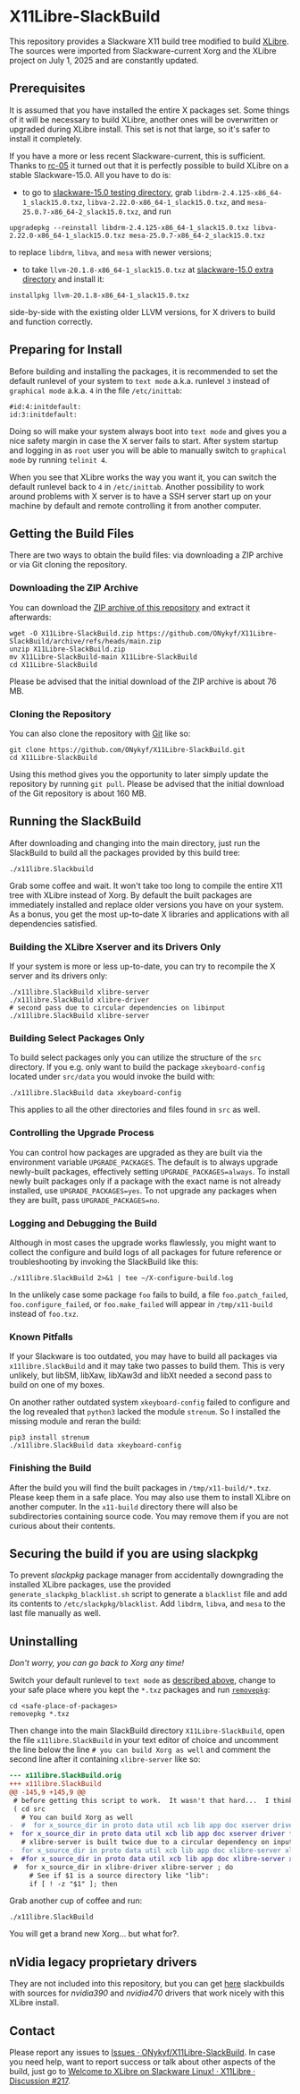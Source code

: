 # X11Libre-SlackBuild

This repository provides a Slackware X11 build tree modified to build [XLibre](https://github.com/X11Libre/xserver). The sources were imported from Slackware-current Xorg and the XLibre project on July 1, 2025 and are constantly updated.


## Prerequisites

It is assumed that you have installed the entire X packages set. Some things of it will be necessary to build XLibre, another ones will be overwritten or upgraded during XLibre install. This set is not that large, so it's safer to install it completely.

If you have a more or less recent Slackware-current, this is sufficient. Thanks to [rc-05](https://github.com/ONykyf/X11Libre-SlackBuild/issues/4#issuecomment-3220084418) it turned out that it is perfectly possible to build XLibre on a stable Slackware-15.0. All you have to do is:

- to go to [slackware-15.0 testing directory](http://slackware.uk/slackware/slackware64-15.0/testing/packages/graphics-updates/), grab `libdrm-2.4.125-x86_64-1_slack15.0.txz`, `libva-2.22.0-x86_64-1_slack15.0.txz`, and `mesa-25.0.7-x86_64-2_slack15.0.txz`, and run
```shell
upgradepkg --reinstall libdrm-2.4.125-x86_64-1_slack15.0.txz libva-2.22.0-x86_64-1_slack15.0.txz mesa-25.0.7-x86_64-2_slack15.0.txz
```
to replace `libdrm`, `libva`, and `mesa` with newer versions;

- to take `llvm-20.1.8-x86_64-1_slack15.0.txz` at [slackware-15.0 extra directory](http://slackware.uk/slackware/slackware64-15.0/extra/) and install it:
```shell
installpkg llvm-20.1.8-x86_64-1_slack15.0.txz
```
side-by-side with the existing older LLVM versions, for X drivers to build and function correctly.


## Preparing for Install

Before building and installing the packages, it is recommended to set the default runlevel of your system to `text mode` a.k.a. runlevel `3` instead of `graphical mode` a.k.a. `4` in the file `/etc/inittab`:

```
#id:4:initdefault:
id:3:initdefault:
```

Doing so will make your system always boot into `text mode` and gives you a nice safety margin in case the X server fails to start. After system startup and logging in as `root` user you will be able to manually switch to `graphical mode` by running `telinit 4`.

When you see that XLibre works the way you want it, you can switch the default runlevel back to `4` in `/etc/inittab`. Another possibility to work around problems with X server is to have a SSH server start up on your machine by default and remote controlling it from another computer.


## Getting the Build Files

There are two ways to obtain the build files: via downloading a ZIP archive or via Git cloning the repository.


### Downloading the ZIP Archive

You can download the [ZIP archive of this repository](https://github.com/ONykyf/X11Libre-SlackBuild/archive/refs/heads/main.zip) and extract it afterwards:

```shell
wget -O X11Libre-SlackBuild.zip https://github.com/ONykyf/X11Libre-SlackBuild/archive/refs/heads/main.zip
unzip X11Libre-SlackBuild.zip
mv X11Libre-SlackBuild-main X11Libre-SlackBuild
cd X11Libre-SlackBuild
```

Please be advised that the initial download of the ZIP archive is about 76 MB.


### Cloning the Repository

You can also clone the repository with [Git](https://git-scm.com) like so:

```shell
git clone https://github.com/ONykyf/X11Libre-SlackBuild.git
cd X11Libre-SlackBuild 
```

Using this method gives you the opportunity to later simply update the repository by running `git pull`. Please be advised that the initial download of the Git repository is about 160 MB.


## Running the SlackBuild

After downloading and changing into the main directory, just run the SlackBuild to build all the packages provided by this build tree:

```shell
./x11libre.Slackbuild
```

Grab some coffee and wait. It won't take too long to compile the entire X11 tree with XLibre instead of Xorg. By default the built packages are immediately installed and replace older versions you have on your system. As a bonus, you get the most up-to-date X libraries and applications with all dependencies satisfied.


### Building the XLibre Xserver and its Drivers Only

If your system is more or less up-to-date, you can try to recompile the X server and its drivers only:

```shell
./x11libre.SlackBuild xlibre-server
./x11libre.SlackBuild xlibre-driver
# second pass due to circular dependencies on libinput
./x11libre.SlackBuild xlibre-server
```


### Building Select Packages Only

To build select packages only you can utilize the structure of the `src` directory. If you e.g. only want to build the package `xkeyboard-config` located under `src/data` you would invoke the build with:

```shell
./x11libre.SlackBuild data xkeyboard-config
```

This applies to all the other directories and files found in `src` as well.


### Controlling the Upgrade Process

You can control how packages are upgraded as they are built via the environment variable `UPGRADE_PACKAGES`. The default is to always upgrade newly-built packages, effectively setting `UPGRADE_PACKAGES=always`. To install newly built packages only if a package with the exact name is not already installed, use `UPGRADE_PACKAGES=yes`. To not upgrade any packages when they are built, pass `UPGRADE_PACKAGES=no`.


### Logging and Debugging the Build

Although in most cases the upgrade works flawlessly, you might want to collect the configure and build logs of all packages for future reference or troubleshooting by invoking the SlackBuild like this:

```shell
./x11libre.SlackBuild 2>&1 | tee ~/X-configure-build.log
```

In the unlikely case some package `foo` fails to build, a file `foo.patch_failed`, `foo.configure_failed`, or `foo.make_failed` will appear in `/tmp/x11-build` instead of `foo.txz`.


### Known Pitfalls

If your Slackware is too outdated, you may have to build all packages via `x11libre.SlackBuild` and it may take two passes to build them. This is very unlikely, but libSM, libXaw, libXaw3d and libXt needed a second pass to build on one of my boxes.

On another rather outdated system `xkeyboard-config` failed to configure and the log revealed that `python3` lacked the module `strenum`. So I installed the missing module and reran the build:

```shell
pip3 install strenum
./x11libre.SlackBuild data xkeyboard-config
```

### Finishing the Build

After the build you will find the built packages in `/tmp/x11-build/*.txz`. Please keep them in a safe place. You may also use them to install XLibre on another computer. In the `x11-build` directory there will also be subdirectories containing source code. You may remove them if you are not curious about their contents.


## Securing the build if you are using slackpkg

To prevent _slackpkg_ package manager from accidentally downgrading the installed XLibre packages, use the provided `generate_slackpkg_blacklist.sh` script to generate a `blacklist` file and add its contents to `/etc/slackpkg/blacklist`. Add `libdrm`, `libva`, and `mesa` to the last file manually as well.

## Uninstalling

_Don't worry, you can go back to Xorg any time!_

Switch your default runlevel to `text mode` as [described above](#preparing-for-install), change to your safe place where you kept the `*.txz` packages and run [`removepkg`](http://www.slackware.com/config/packages.php):

```shell
cd <safe-place-of-packages>
removepkg *.txz
```

Then change into the main SlackBuild directory `X11Libre-SlackBuild`, open the file `x11libre.SlackBuild` in your text editor of choice and uncomment the line below the line `# you can build Xorg as well` and comment the second line after it containing `xlibre-server` like so:

```diff
--- x11libre.SlackBuild.orig
+++ x11libre.SlackBuild
@@ -145,9 +145,9 @@
 # before getting this script to work.  It wasn't that hard...  I think.  ;-)
 ( cd src
   # You can build Xorg as well
-  #  for x_source_dir in proto data util xcb lib app doc xserver driver font ; do
+  for x_source_dir in proto data util xcb lib app doc xserver driver font ; do
   # xlibre-server is built twice due to a circular dependency on input-libinput in xlibre-driver
-  for x_source_dir in proto data util xcb lib app doc xlibre-server xlibre-driver xlibre-server font ; do
+  #for x_source_dir in proto data util xcb lib app doc xlibre-server xlibre-driver xlibre-server font ; do
 #  for x_source_dir in xlibre-driver xlibre-server ; do
     # See if $1 is a source directory like "lib":
     if [ ! -z "$1" ]; then
```

Grab another cup of coffee and run:

```shell
./x11libre.SlackBuild
```

You will get a brand new Xorg... but what for?.


## nVidia legacy proprietary drivers

They are not included into this repository, but you can get [here](https://github.com/ONykyf/nvidia390-slackbuild) slackbuilds with sources for _nvidia390_ and _nvidia470_ drivers that work nicely with this XLibre install.


## Contact

Please report any issues to [Issues · ONykyf/X11Libre-SlackBuild](https://github.com/ONykyf/X11Libre-SlackBuild/issues). In case you need help, want to report success or talk about other aspects of the build, just go to [Welcome to XLibre on Slackware Linux! · X11Libre · Discussion #217](https://github.com/orgs/X11Libre/discussions/217).
